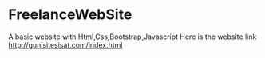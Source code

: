 # FreelanceWebSite
A basic website with Html,Css,Bootstrap,Javascript
Here is the website link http://gunisitesisat.com/index.html
